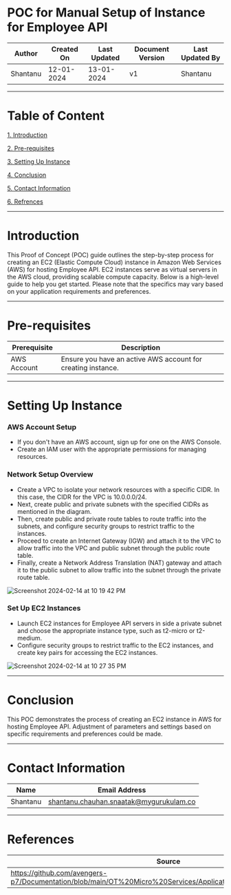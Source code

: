 # POC for Manual Setup of Instance for Employee API 
| Author | Created On | Last Updated | Document Version | Last Updated By |
| ------ | ---------- | ------------ | ---------------- | --------------- |
| Shantanu | 12-01-2024 | 13-01-2024   |         v1     |     Shantanu    |
***

# Table of Content
[1. Introduction](#introduction)

[2. Pre-requisites](#pre-requisites)

[3. Setting Up Instance](#setting-up-instance)

[4. Conclusion](#conclusion)

[5. Contact Information](#contact-information)

[6. Refrences](#references)
***

# Introduction
This Proof of Concept (POC) guide outlines the step-by-step process for creating an EC2 (Elastic Compute Cloud) instance in Amazon Web Services (AWS) for hosting Employee API. EC2 instances serve as virtual servers in the AWS cloud, providing scalable compute capacity. Below is a high-level guide to help you get started. Please note that the specifics may vary based on your application requirements and preferences.
***

# Pre-requisites

| **Prerequisite**                    | **Description**                                                                                     |
|-------------------------------------|-----------------------------------------------------------------------------------------------------|
| AWS Account                         | Ensure you have an active AWS account for creating instance.                                        |

***

# Setting Up Instance
### AWS Account Setup

* If you don't have an AWS account, sign up for one on the AWS Console.
* Create an IAM user with the appropriate permissions for managing resources.

### Network Setup Overview

* Create a VPC to isolate your network resources with a specific CIDR. In this case, the CIDR for the VPC is 10.0.0.0/24.
* Next, create public and private subnets with the specified CIDRs as mentioned in the diagram.
* Then, create public and private route tables to route traffic into the subnets, and configure security groups to restrict traffic to the instances.
* Proceed to create an Internet Gateway (IGW) and attach it to the VPC to allow traffic into the VPC and public subnet through the public route table.
* Finally, create a Network Address Translation (NAT) gateway and attach it to the public subnet to allow traffic into the subnet through the private route table.

![Screenshot 2024-02-14 at 10 19 42 PM](https://github.com/avengers-p7/Documentation/assets/156056364/35f34a5a-2501-4d43-86ba-a3ae7b480411)


### Set Up EC2 Instances

* Launch EC2 instances for Employee API servers in side a private subnet and choose the appropriate instance type, such as t2-micro or t2-medium.
* Configure security groups to restrict traffic to the EC2 instances, and create key pairs for accessing the EC2 instances.

![Screenshot 2024-02-14 at 10 27 35 PM](https://github.com/avengers-p7/Documentation/assets/156056364/9dbc90bc-e8f9-4e6b-8eb1-6bd7cbc644f8)

***

# Conclusion
This POC demonstrates the process of creating an EC2 instance in AWS for hosting Employee API. Adjustment of parameters and settings based on specific requirements and preferences could be made.
***

# Contact Information
| Name | Email Address |
| ---- | ------------- |
| Shantanu  | shantanu.chauhan.snaatak@mygurukulam.co |
***

# References
| Source | Description  | 
| -------- | ------- | 
| https://github.com/avengers-p7/Documentation/blob/main/OT%20Micro%20Services/Application/Employee_API/README.md| Employee API |







